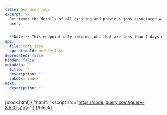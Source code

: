 ```yaml
---
title: Get user jobs
excerpt: >-
  Retrieves the details of all existing and previous jobs associated with a
  user.


  **Note:** This endpoint only returns jobs that are less than 7 days old.
api:
  file: core.json
  operationId: getUserJobs
deprecated: false
hidden: false
metadata:
  title: ''
  description: ''
  robots: index
next:
  description: ''
---
```

[block:html]
{
  "html": "<script src=\"https://code.jquery.com/jquery-3.5.0.js\"></script>\n<script>\n  setTimeout(() => {    \n    const toolTip =  \"<p class='toolTip'>&#8505;&#65039; &nbsp; Populate your request using the input fields provided</p>\";\n    $(toolTip).insertAfter($('.rm-PlaygroundRequest'));\n\t}, 1000)\n</script>"
}
[/block]